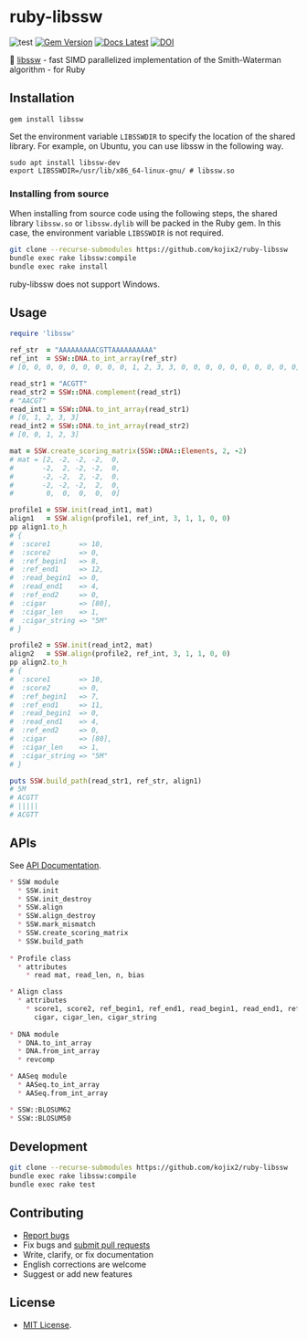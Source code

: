 # ruby-libssw

![test](https://github.com/kojix2/ruby-libssw/workflows/CI/badge.svg)
[![Gem Version](https://img.shields.io/gem/v/libssw?color=brightgreen)](https://rubygems.org/gems/libssw)
[![Docs Latest](https://img.shields.io/badge/docs-latest-blue.svg)](https://rubydoc.info/gems/libssw)
[![DOI](https://zenodo.org/badge/328163622.svg)](https://zenodo.org/badge/latestdoi/328163622)

:checkered_flag: [libssw](https://github.com/mengyao/Complete-Striped-Smith-Waterman-Library) - fast SIMD parallelized implementation of the Smith-Waterman algorithm - for Ruby

## Installation

```ssh
gem install libssw
```

Set the environment variable `LIBSSWDIR` to specify the location of the shared library.
For example, on Ubuntu, you can use libssw in the following way.

```
sudo apt install libssw-dev
export LIBSSWDIR=/usr/lib/x86_64-linux-gnu/ # libssw.so
```

### Installing from source

When installing from source code using the following steps, the shared library `libssw.so` or `libssw.dylib` will be packed in the Ruby gem. In this case, the environment variable `LIBSSWDIR` is not required. 

```sh
git clone --recurse-submodules https://github.com/kojix2/ruby-libssw
bundle exec rake libssw:compile
bundle exec rake install
```

ruby-libssw does not support Windows.

## Usage

```ruby
require 'libssw'

ref_str  = "AAAAAAAAACGTTAAAAAAAAAA"
ref_int  = SSW::DNA.to_int_array(ref_str) 
# [0, 0, 0, 0, 0, 0, 0, 0, 0, 1, 2, 3, 3, 0, 0, 0, 0, 0, 0, 0, 0, 0, 0]

read_str1 = "ACGTT"
read_str2 = SSW::DNA.complement(read_str1)
# "AACGT"
read_int1 = SSW::DNA.to_int_array(read_str1)
# [0, 1, 2, 3, 3]
read_int2 = SSW::DNA.to_int_array(read_str2)
# [0, 0, 1, 2, 3]

mat = SSW.create_scoring_matrix(SSW::DNA::Elements, 2, -2)
# mat = [2, -2, -2, -2,  0,
#       -2,  2, -2, -2,  0,
#       -2, -2,  2, -2,  0,
#       -2, -2, -2,  2,  0,
#        0,  0,  0,  0,  0]

profile1 = SSW.init(read_int1, mat)
align1   = SSW.align(profile1, ref_int, 3, 1, 1, 0, 0)
pp align1.to_h
# {
#  :score1       => 10,
#  :score2       => 0,
#  :ref_begin1   => 8,
#  :ref_end1     => 12,
#  :read_begin1  => 0,
#  :read_end1    => 4,
#  :ref_end2     => 0,
#  :cigar        => [80],
#  :cigar_len    => 1,
#  :cigar_string => "5M"
# }

profile2 = SSW.init(read_int2, mat)
align2   = SSW.align(profile2, ref_int, 3, 1, 1, 0, 0)
pp align2.to_h
# {
#  :score1       => 10,
#  :score2       => 0,
#  :ref_begin1   => 7,
#  :ref_end1     => 11,
#  :read_begin1  => 0,
#  :read_end1    => 4,
#  :ref_end2     => 0,
#  :cigar        => [80],
#  :cigar_len    => 1,
#  :cigar_string => "5M"
# }

puts SSW.build_path(read_str1, ref_str, align1)
# 5M
# ACGTT
# |||||
# ACGTT
```

## APIs

See [API Documentation](https://rubydoc.info/gems/libssw).

```markdown
* SSW module
  * SSW.init
  * SSW.init_destroy
  * SSW.align
  * SSW.align_destroy
  * SSW.mark_mismatch
  * SSW.create_scoring_matrix
  * SSW.build_path
  
* Profile class
  * attributes
    * read mat, read_len, n, bias

* Align class
  * attributes
    * score1, score2, ref_begin1, ref_end1, read_begin1, read_end1, ref_end2
      cigar, cigar_len, cigar_string
  
* DNA module
  * DNA.to_int_array
  * DNA.from_int_array
  * revcomp

* AASeq module
  * AASeq.to_int_array
  * AASeq.from_int_array

* SSW::BLOSUM62
* SSW::BLOSUM50
```

## Development

```sh
git clone --recurse-submodules https://github.com/kojix2/ruby-libssw
bundle exec rake libssw:compile
bundle exec rake test
```

## Contributing

* [Report bugs](https://github.com/kojix2/ruby-libssw/issues)
* Fix bugs and [submit pull requests](https://github.com/kojix2/ruby-libssw/pulls)
* Write, clarify, or fix documentation
* English corrections are welcome
* Suggest or add new features

## License

* [MIT License](https://opensource.org/licenses/MIT).
